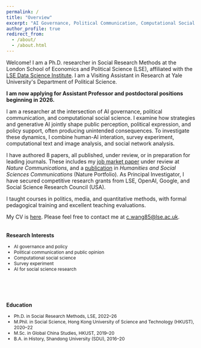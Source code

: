 ```yaml
---
permalink: /
title: "Overview"
excerpt: "AI Governance, Political Communication, Computational Social Science"
author_profile: true
redirect_from: 
  - /about/
  - /about.html
---
```


Welcome! I am a Ph.D. researcher in Social Research Methods at the London School of Economics and Political Science (LSE), affiliated with the [LSE Data Science Institute](https://www.lse.ac.uk/DSI). I am a Visiting Assistant in Research at Yale University's Department of Political Science. 

**I am now applying for Assistant Professor and postdoctoral positions beginning in 2026.**

I am a researcher at the intersection of AI governance, political communication, and computational social science. I examine how strategies and generative AI jointly shape public perception, political expression, and policy support, often producing unintended consequences. To investigate these dynamics, I combine human-AI interation, survey experiment, computational text and image analysis, and social network analysis.

I have authored 8 papers, all published, under review, or in preparation for leading journals. These includes my [job market paper](https://arxiv.org/abs/2506.16202) under review at *Nature Communications*, and a [publication](https://www.nature.com/articles/s41599-024-04350-1) in *Humanities and Social Sciences Communications* (Nature Portfolio). As Principal Investigator, I have secured competitive research grants from LSE, OpenAI, Google, and Social Science Research Council (USA). 

I taught courses in politics, media, and quantitative methods, with formal pedagogical training and excellent teaching evaluations.

My CV is [here](/files/ChuyaoWANG_LSE_CV.pdf). Please feel free to contact me at [c.wang85@lse.ac.uk](c.wang85@lse.ac.uk).

<div style="display: flex; flex-wrap: wrap; justify-content: space-between; gap: 3rem;">

<div style="display: flex; flex-wrap: wrap; justify-content: space-between; gap: 3rem;">

  <!-- Left Column: Research Interests -->
  <div style="flex: 1; min-width: 280px; font-size: 0.85em;">
    <h3>Research Interests</h3>
    <ul>
      <li>AI governance and policy</li>
      <li>Political communication and public opinion</li>
      <li>Computational social science</li>
      <li>Survey experiment</li>
      <li>AI for social science research</li>
    </ul>
  </div>

  <!-- Right Column: Education -->
  <div style="flex: 1; min-width: 280px; font-size: 0.85em;">
    <h3>Education</h3>
    <ul>
      <li>Ph.D. in Social Research Methods, LSE, 2022–26</li>
      <li>M.Phil. in Social Science, Hong Kong University of Science and Technology (HKUST), 2020–22</li>
      <li>M.Sc. in Global China Studies, HKUST, 2019–20</li>
      <li>B.A. in History, Shandong University (SDU), 2016–20</li>
    </ul>
  </div>

</div>

